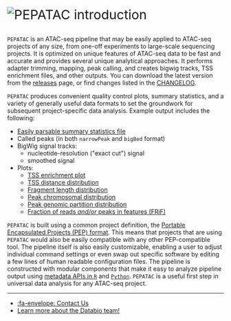 <p style="font-size:30px"><img src="../img/logo_pepatac_black.png" alt="PEPATAC" class="img-fluid" style="max-height:35px; margin-top:-15px; margin-bottom:-10px"> introduction</p>

`PEPATAC` is an ATAC-seq pipeline that may be easily applied to ATAC-seq projects of any size, from one-off experiments to large-scale sequencing projects. It is optimized on unique features of ATAC-seq data to be fast and accurate and provides several unique analytical approaches. It performs adapter trimming, mapping, peak calling, and creates bigwig tracks, TSS enrichment files, and other outputs. You can download the latest version from the [releases](https://github.com/databio/pepatac/releases) page, or find changes listed in the [CHANGELOG](https://github.com/databio/pepatac/blob/master/CHANGELOG.md).

`PEPATAC` produces convenient quality control plots, summary statistics, and a variety of generally useful data formats to set the groundwork for subsequent project-specific data analysis. Example output includes the following:

- [Easily parsable summary statistics file](../files/examples/gold/results_pipeline/gold5/stats.tsv)
- Called peaks (in both `narrowPeak` and `bigBed` format)
- BigWig signal tracks:
    - nucleotide-resolution ("exact cut") signal
    - smoothed signal
- Plots:               
    - [TSS enrichment plot](../files/examples/gold/results_pipeline/gold5/QC_hg19/gold5_TssEnrichment.pdf)
    - [TSS distance distribution](../files/examples/gold/results_pipeline/gold5/QC_hg19/gold5_peaks_TSS_dist.pdf)
    - [Fragment length distribution](../files/examples/gold/results_pipeline/gold5/QC_hg19/gold5_fragLenDistribution.pdf)
    - [Peak chromosomal distribution](../files/examples/gold/results_pipeline/gold5/QC_hg19/gold5_peaks_chr_dist.pdf)
    - [Peak genomic partition distribution](../files/examples/gold/results_pipeline/gold5/QC_hg19/gold5_peaks_partition_dist.pdf)
    - [Fraction of reads *and/or* peaks in features (FRiF)](../files/examples/gold/results_pipeline/gold5/QC_hg19/gold5_frif.pdf)

`PEPATAC` is built using a common project definition, the [Portable Encapsulated Projects (PEP) format](https://pepkit.github.io/). This means that projects that are using `PEPATAC` would also be easily compatible with any other PEP-compatible tool. The pipeline itself is also easily customizable, enabling a user to adjust individual command settings or even swap out specific software by editing a few lines of human readable configuration files. The pipeline is constructed with modular components that make it easy to analyze pipeline output using [metadata APIs in `R`](http://code.databio.org/pepr/) and [`Python`](https://peppy.readthedocs.io/en/latest/). `PEPATAC` is a useful first step in universal data analysis for any ATAC-seq project.

---

- [:fa-envelope: Contact Us](contact.md)
- [Learn more about the Databio team!](http://databio.org/)
